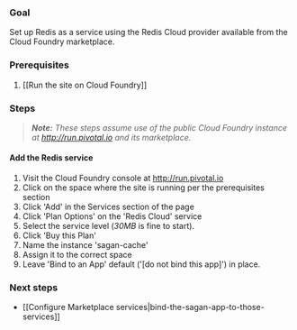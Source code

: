 ### Goal

Set up Redis as a service using the Redis Cloud provider available from the Cloud Foundry marketplace.

### Prerequisites

1. [[Run the site on Cloud Foundry]]

### Steps

> _**Note:** These steps assume use of the public Cloud Foundry instance at http://run.pivotal.io and its marketplace._

#### Add the Redis service

1. Visit the Cloud Foundry console at http://run.pivotal.io
1. Click on the space where the site is running per the prerequisites section
1. Click 'Add' in the Services section of the page
1. Click 'Plan Options' on the 'Redis Cloud' service
1. Select the service level (_30MB_ is fine to start).
1. Click 'Buy this Plan'
1. Name the instance 'sagan-cache'
1. Assign it to the correct space
1. Leave 'Bind to an App' default ('[do not bind this app]') in place.

### Next steps

 - [[Configure Marketplace services|bind-the-sagan-app-to-those-services]]
